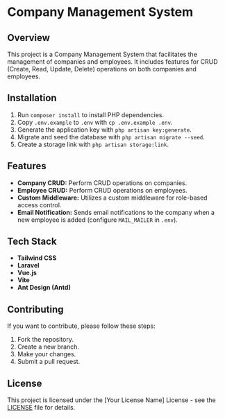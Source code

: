 # Company Management System

## Overview

This project is a Company Management System that facilitates the management of companies and employees. It includes features for CRUD (Create, Read, Update, Delete) operations on both companies and employees.

## Installation

1. Run `composer install` to install PHP dependencies.
2. Copy `.env.example` to `.env` with `cp .env.example .env`.
3. Generate the application key with `php artisan key:generate`.
4. Migrate and seed the database with `php artisan migrate --seed`.
5. Create a storage link with `php artisan storage:link`.

## Features

- **Company CRUD:** Perform CRUD operations on companies.
- **Employee CRUD:** Perform CRUD operations on employees.
- **Custom Middleware:** Utilizes a custom middleware for role-based access control.
- **Email Notification:** Sends email notifications to the company when a new employee is added (configure `MAIL_MAILER` in `.env`).

## Tech Stack

- **Tailwind CSS**
- **Laravel**
- **Vue.js**
- **Vite**
- **Ant Design (Antd)**


## Contributing

If you want to contribute, please follow these steps:

1. Fork the repository.
2. Create a new branch.
3. Make your changes.
4. Submit a pull request.

## License

This project is licensed under the [Your License Name] License - see the [LICENSE](LICENSE) file for details.
